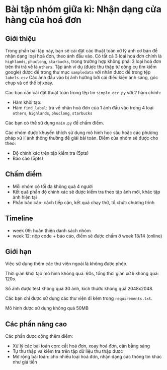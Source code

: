 # Bài tập nhóm giữa kì: Nhận dạng cửa hàng của hoá đơn

## Giới thiệu

Trong phần bài tập này, bạn sẽ cài đặt các thuật toán xử lý ảnh cơ bản
để nhận dạng loại hoá đơn, theo ảnh đầu vào.
Có tất cả 3 loại hoá đơn chính là `highlands`, `phuclong`, `starbucks`,
trong trường hợp không phải 3 loại hoá đơn trên thì trả về là `others`.
Tập ảnh ví dụ (được thu thập từ công cụ tìm kiếm google) được để trong thư mục
`sampledata` với nhãn được để trong tệp `labels.csv`
Các ảnh đầu vào bị ảnh hưởng bởi cái điều kiện ánh sáng, góc chụp và có thể
bị xoay.

Các bạn cần cài đặt thuật toán trong tệp tin `simple_ocr.py` với 2 hàm chính:
+ Hàm khởi tạo:
+ Hàm `find_label`: trả về nhãn hoá đơn của 1 ảnh đầu vào trong 4 loại `others`, `highlands`, `phuclong`, `starbucks`

Các bạn có thể sử dụng `main.py` để chấm điểm.

Các nhóm được khuyến khích sử dụng mô hình học sâu hoặc các phương pháp
xử lí ảnh thông thường để giải bài toán.
Điểm của nhóm sẽ được cho theo:
+ Độ chính xác trên tập kiểm tra (5pts)
+ Báo cáo (5pts) 

## Chấm điểm

- Mỗi nhóm có tối đa không quá 4 người
- Kết quả phần độ chính xác sẽ được kiểm tra theo tập ảnh mới, khác
tập ảnh hiện tại
- Phần báo cáo: cách tiếp cận, kết quả chạy thử, tổ chức chương trình 

## Timeline

+ week 09: hoàn thiện danh sách nhóm
+ week 12: nộp code + báo cáo, điểm sẽ được chấm ở week 13/14 (online)

## Giới hạn
Việc sử dụng thêm các thư viện ngoài là không được phép.

Thời gian khởi tạo mô hình không quá: 60s, tổng thời gian xử lí không quá: 120s.

Số ảnh được test không quá 30 ảnh, kích thước không quá 2048x2048.

Các bạn chỉ được sử dụng các thư viện đi kèm trong `requirements.txt`.

Mô hình được sử dụng không quá 50MB 

## Các phần nâng cao

Các phần được cộng thêm điểm:
+ Xử lý các bài toán con: cắt hoá đơn, xoay hoá đơn, cân bằng sáng
+ Tự thu thập và kiểm tra trên tập dữ liệu thu thập được
+ Mở rộng bài toán: cho nhiều loại hoá đơn, nhận dạng các thông tin khác như giá tiền